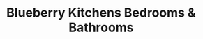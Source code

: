 ---
title: "Blueberry Kitchens Bedrooms & Bathrooms"
url: /gateshead/blueberry-kitchens-bedrooms-und-bathrooms/
shop: Möbel
---